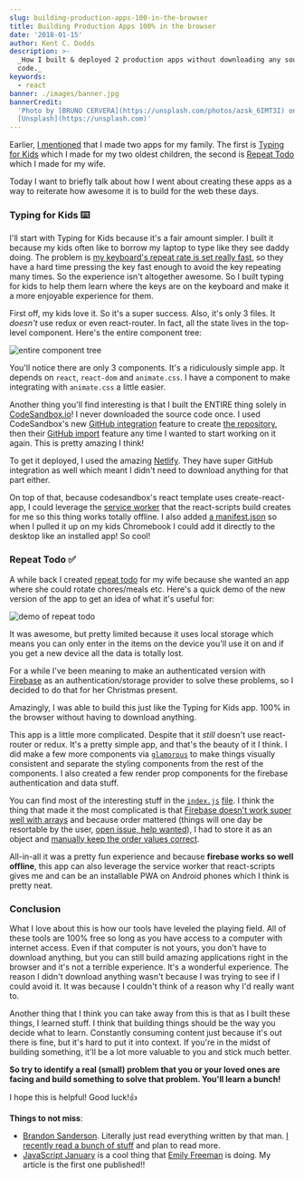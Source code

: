 ```yaml
---
slug: building-production-apps-100-in-the-browser
title: Building Production Apps 100% in the browser
date: '2018-01-15'
author: Kent C. Dodds
description: >-
  _How I built & deployed 2 production apps without downloading any source
  code._
keywords:
  - react
banner: ./images/banner.jpg
bannerCredit:
  'Photo by [BRUNO CERVERA](https://unsplash.com/photos/azsk_6IMT3I) on
  [Unsplash](https://unsplash.com)'
---
```


Earlier, [I mentioned](/blog/merry-christmas) that I made two apps for my
family. The first is [Typing for Kids](https://typing-for-kids.netlify.com)
which I made for my two oldest children, the second is
[Repeat Todo](https://repeat-todo.com) which I made for my wife.

Today I want to briefly talk about how I went about creating these apps as a way
to reiterate how awesome it is to build for the web these days.

### Typing for Kids ⌨️

I'll start with Typing for Kids because it's a fair amount simpler. I built it
because my kids often like to borrow my laptop to type like they see daddy
doing. The problem is
[my keyboard's repeat rate is set really fast](https://apple.stackexchange.com/questions/10467/how-to-increase-keyboard-key-repeat-rate-on-os-x),
so they have a hard time pressing the key fast enough to avoid the key repeating
many times. So the experience isn't altogether awesome. So I built typing for
kids to help them learn where the keys are on the keyboard and make it a more
enjoyable experience for them.

First off, my kids love it. So it's a super success. Also, it's only 3 files. It
_doesn't_ use redux or even react-router. In fact, all the state lives in the
top-level component. Here's the entire component tree:

![entire component tree](./images/0.png)

You'll notice there are only 3 components. It's a ridiculously simple app. It
depends on `react`, `react-dom` and `animate.css`. I have a component to make
integrating with `animate.css` a little easier.

Another thing you'll find interesting is that I built the ENTIRE thing solely in
[CodeSandbox.io](http://codesandbox.io)! I never downloaded the source code
once. I used CodeSandbox's new
[GitHub integration](https://hackernoon.com/announcing-codesandbox-2-0-938cff3a0fcb)
feature to create
[the repository](https://github.com/kentcdodds/typing-for-kids), then their
[GitHub import](https://codesandbox.io/s/github) feature any time I wanted to
start working on it again. This is pretty amazing I think!

To get it deployed, I used the amazing [Netlify](https://netlify.com). They have
super GitHub integration as well which meant I didn't need to download anything
for that part either.

On top of that, because codesandbox's react template uses create-react-app, I
could leverage the
[service worker](https://github.com/facebook/create-react-app/blob/master/packages/react-scripts/template/README.md#making-a-progressive-web-app)
that the react-scripts build creates for me so this thing works totally offline.
I also added
[a manifest.json](https://github.com/kentcdodds/typing-for-kids/blob/7a8ff3fd0580258493b0963739dffbe596141277/public/manifest.json)
so when I pulled it up on my kids Chromebook I could add it directly to the
desktop like an installed app! So cool!

### Repeat Todo ✅

A while back I created [repeat todo](https://repeat-todo.surge.sh) for my wife
because she wanted an app where she could rotate chores/meals etc. Here's a
quick demo of the new version of the app to get an idea of what it's useful for:

![demo of repeat todo](./images/1.gif)

It was awesome, but pretty limited because it uses local storage which means you
can only enter in the items on the device you'll use it on and if you get a new
device all the data is totally lost.

For a while I've been meaning to make an authenticated version with
[Firebase](https://firebase.google.com) as an authentication/storage provider to
solve these problems, so I decided to do that for her Christmas present.

Amazingly, I was able to build this just like the Typing for Kids app. 100% in
the browser without having to download anything.

This app is a little more complicated. Despite that it _still_ doesn't use
react-router or redux. It's a pretty simple app, and that's the beauty of it I
think. I did make a few more components via
[`glamorous`](https://glamorous.rocks) to make things visually consistent and
separate the styling components from the rest of the components. I also created
a few render prop components for the firebase authentication and data stuff.

You can find most of the interesting stuff in the
[`index.js`](https://github.com/kentcdodds/repeat-todo-v2/blob/master/src/index.js)
[file](https://github.com/kentcdodds/repeat-todo-v2/blob/master/src/index.js). I
think the thing that made it the most complicated is that
[Firebase doesn't work super well with arrays](https://firebase.googleblog.com/2014/04/best-practices-arrays-in-firebase.html)
and because order mattered (things will one day be resortable by the user,
[open issue, help wanted](https://github.com/kentcdodds/repeat-todo-v2/issues/2)),
I had to store it as an object and
[manually keep the order values correct](https://github.com/kentcdodds/repeat-todo-v2/blob/66e27104ba551f2637210347bab8ec06bdb90c47/src/index.js#L308-L337).

All-in-all it was a pretty fun experience and because **firebase works so well
offline**, this app can also leverage the service worker that react-scripts
gives me and can be an installable PWA on Android phones which I think is pretty
neat.

### Conclusion

What I love about this is how our tools have leveled the playing field. All of
these tools are 100% free so long as you have access to a computer with internet
access. Even if that computer is not yours, you don't have to download anything,
but you can still build amazing applications right in the browser and it's not a
terrible experience. It's a wonderful experience. The reason I didn't download
anything wasn't because I was trying to see if I could avoid it. It was because
I couldn't think of a reason why I'd really want to.

Another thing that I think you can take away from this is that as I built these
things, I learned stuff. I think that building things should be the way you
decide what to learn. Constantly consuming content just because it's out there
is fine, but it's hard to put it into context. If you're in the midst of
building something, it'll be a lot more valuable to you and stick much better.

**So try to identify a real (small) problem that you or your loved ones are
facing and build something to solve that problem. You'll learn a bunch!**

I hope this is helpful! Good luck!👍

**Things to not miss**:

- [Brandon Sanderson](https://brandonsanderson.com). Literally just read
  everything written by that man.
  [I recently read a bunch of stuff](https://twitter.com/kentcdodds/status/947657545056841728)
  and plan to read more.
- [JavaScript January](https://www.javascriptjanuary.com) is a cool thing that
  [Emily Freeman](https://twitter.com/editingemily) is doing. My article is the
  first one published!!
